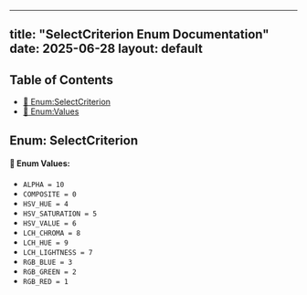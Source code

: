 <!-- Formatted by A³BS formatter.py -->
<!-- Generated by A³BS document.py -->
---
title: "SelectCriterion Enum Documentation"
date: 2025-06-28
layout: default
---

## Table of Contents
- [🔧 Enum:SelectCriterion](#enum-selectcriterion)
- [🔧 Enum:Values](#enum-values)
## Enum: SelectCriterion
#### 📝 Enum Values:
<a name="enum-values"></a>
  - `ALPHA = 10`
  - `COMPOSITE = 0`
  - `HSV_HUE = 4`
  - `HSV_SATURATION = 5`
  - `HSV_VALUE = 6`
  - `LCH_CHROMA = 8`
  - `LCH_HUE = 9`
  - `LCH_LIGHTNESS = 7`
  - `RGB_BLUE = 3`
  - `RGB_GREEN = 2`
  - `RGB_RED = 1`